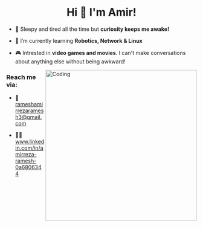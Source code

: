 <h1 align="center">Hi 👋  I'm Amir!  </h1>

- 🙂 Sleepy and tired all the time but **curiosity keeps me awake!**

- 🌱 I’m currently learning **Robotics, Network & Linux**

- 🎮 Intrested in **video games and movies**. I can't make conversations about anything else without being awkward!

  
<img align="right" alt="Coding" width="400" src="https://i.gifer.com/YCZM.gif">

<h3 align="left">Reach me via:</h3>

- 🥷 rameshamirrezaramesh3@gmail.com

- 🧑‍💼 www.linkedin.com/in/amirreza-ramesh-0a6806344
